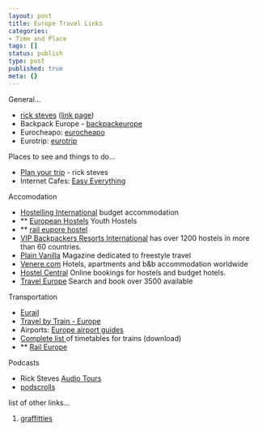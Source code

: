 ```yaml
---
layout: post
title: Europe Travel Links
categories:
- Time and Place
tags: []
status: publish
type: post
published: true
meta: {}
---
```

General...
<ul>
	<li><a href="http://www.ricksteves.com/home.htm">rick steves</a> (<a href="http://www.ricksteves.com/plan/links_menu.htm">link page</a>)</li>
	<li>Backpack Europe - <a href="http://www.backpackeurope.com/">backpackeurope</a></li>
	<li>Eurocheapo: <a href="http://www.eurocheapo/">eurocheapo</a></li>
	<li>Eurotrip: <a href="http://www.eurotrip.com/">eurotrip</a></li>
</ul>
Places to see and things to do...
<ul>
	<li><a href="http://www.ricksteves.com/plan/plan_menu.htm">Plan your trip</a> - rick steves</li>
	<li>Internet Cafes: <a target="_blank" href="http://www.easyeverything.com/">Easy Everything</a></li>
</ul>
Accomodation
<ul>
	<li><a target="_blank" href="http://www.iyhf.org/">Hostelling International</a> budget accommodation</li>
	<li>** <a target="_blank" href="http://www.europeanhostels.com/">European Hostels</a> Youth Hostels </li>
	<li>** <a href="http://reservations.bookhostels.com/raileurope.com/">rail eupore hostel</a></li>
	<li><a target="_blank" href="http://www.backpackers.no/engelsk">VIP Backpackers Resorts International</a> has over 1200 hostels in more than 60 countries.</li>
	<li><a target="_blank" href="http://www.plainvanilla.de/">Plain Vanilla</a> Magazine dedicated to freestyle travel</li>
	<li><a target="_blank" href="http://www.venere.com/">Venere.com</a> Hotels, apartments and b&amp;b accommodation worldwide</li>
	<li><a target="_blank" href="http://www.hostelscentral.com/">Hostel Central</a> Online bookings for hostels and budget hotels.</li>
	<li><a target="_blank" href="http://www.travel-eu.com/">Travel Europe</a> Search and book over 3500 available</li>
</ul>
Transportation
<ul>
	<li><a href="http://www.eurail.com/">Eurail</a></li>
	<li><a target="_blank" href="http://www.tbteurope.com/">Travel by Train - Europe</a></li>
	<li>Airports: <a target="_blank" href="http://www.worldairportguide.com/airport/7/airports/Europe.html">Europe airport guides</a></li>
	<li><a href="http://www.eurail.com/1_timetables">Complete list </a>of timetables for trains (download)</li>
	<li>** <a href="http://www.raileurope.com/us/search/index.htm">Rail Europe</a></li>
</ul>
Podcasts
<ul>
	<li>Rick Steves <a href="http://www.ricksteves.com/news/travelnews/0602/audiotour.htm">Audio Tours</a></li>
	<li><a href="http://www.roughguides.com/website/travel/Downloads/podscrolls/default.aspx">podscrolls</a></li>
</ul>
list of other links...
<ol>
	<li><a href="http://www.ricksteves.com/graffiti/graffiti_menu.htm">graffitties</a></li>
</ol>
